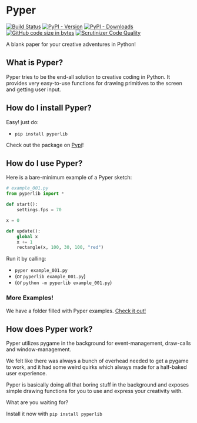 # Pyper
[![Build Status](https://travis-ci.org/Canvim/Pyper.svg?branch=master)](https://travis-ci.org/Canvim/Pyper) [![PyPI - Version](https://img.shields.io/pypi/v/pyperlib.svg?logo=python&color=lightblue&label=Version)](https://pypi.org/project/pyperlib/) [![PyPI - Downloads](https://img.shields.io/pypi/dm/pyperlib?color=lightgreen&label=Downloads&logo=pypi)](https://pypi.org/project/pyperlib/) [![GitHub code size in bytes](https://img.shields.io/github/languages/code-size/Canvim/Pyper?color=purple&label=Size&logo=github)](https://github.com/Canvim/Pyper/) [![Scrutinizer Code Quality](https://scrutinizer-ci.com/g/Canvim/Pyper/badges/quality-score.png?b=master)](https://scrutinizer-ci.com/g/Canvim/Pyper/?branch=master)

A blank paper for your creative adventures in Python!

## What is Pyper?
Pyper tries to be the end-all solution to creative coding in Python. It provides very easy-to-use functions for drawing primitives to the screen and getting user input.

## How do I install Pyper?
Easy! just do:
* ```pip install pyperlib```

Check out the package on [Pypi](https://pypi.org/project/pyperlib/)!

## How do I use Pyper?
Here is a bare-minimum example of a Pyper sketch:

```python
# example_001.py
from pyperlib import *

def start():
    settings.fps = 70

x = 0

def update():
    global x
    x += 1
    rectangle(x, 100, 30, 100, "red")
```

Run it by calling:
* ```pyper example_001.py```
* (or ```pyperlib example_001.py```)
* (or ```python -m pyperlib example_001.py```)

### More Examples!
We have a folder filled with Pyper examples. [Check it out!](https://github.com/Canvim/Pyper/tree/master/examples)

## How does Pyper work?
Pyper utilizes pygame in the background for event-management, draw-calls and window-management.

We felt like there was always a bunch of overhead needed to get a pygame to work, and it had some weird quirks which always made for a half-baked user experience.

Pyper is basically doing all that boring stuff in the background and exposes simple drawing functions for you to use and express your creativity with.

What are you waiting for?

Install it now with ```pip install pyperlib```